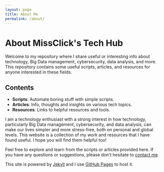 ```yaml
---
layout: page
title: About Me
permalink: /about/
---
```


# About MissClick's Tech Hub

Welcome to my repository where I share useful or interesting info about technology, Big Data management, cybersecurity, data analysis, and more. This repository contains some useful scripts, articles, and resources for anyone interested in these fields.

## Contents
- **Scripts**: Automate boring stuff with simple scripts.
- **Articles**: Info, thoughts and insights on various tech topics.
- **Resources**: Links to helpful resources and tools.

I am a technology enthusiast with a strong interest in how technology, particularly Big Data management, cybersecurity, and data analysis, can make our lives simpler and more stress-free, both on personal and global levels. This website is a collection of my work and resources that I have found useful. I hope you will find them helpful too!

Feel free to explore and learn from the scripts or articles provided here. If you have any questions or suggestions, please don't hesitate to [contact me](/contact/).

This site is powered by [Jekyll](https://jekyllrb.com) and I use [GitHub Pages](https://pages.github.com/) to host it.


